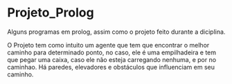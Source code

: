 # Projeto_Prolog
Alguns programas em prolog, assim como o projeto feito durante a diciplina.

O Projeto tem como intuito um agente que tem que encontrar o melhor caminho para determinado ponto, no caso, ele é uma empilhadeira e tem que pegar uma caixa, caso ele não esteja carregando nenhuma, e por no caminhao. Há paredes, elevadores e obstáculos que influenciam em seu caminho.   
